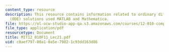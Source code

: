 ```yaml
---
content_type: resource
description: This resource contains information related to ordinary differential equation
  (ODE) solutions used MATLAB and Mathematica.
file: https://ol-ocw-studio-app-qa.s3.amazonaws.com/courses/12-010-computational-methods-of-scientific-programming-fall-2011/c0aef79700a10a5e79821c93dd163d86_MIT12_010F11_Lec21.pdf
file_type: application/pdf
resourcetype: Document
title: MIT12_010F11_Lec21.pdf
uid: c0aef797-00a1-0a5e-7982-1c93dd163d86
---
```

